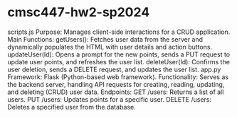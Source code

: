 # cmsc447-hw2-sp2024
scripts.js
Purpose: Manages client-side interactions for a CRUD application.
Main Functions:
getUsers(): Fetches user data from the server and dynamically populates the HTML with user details and action buttons.
updateUser(Id): Opens a prompt for the new points, sends a PUT request to update user points, and refreshes the user list.
deleteUser(Id): Confirms the user deletion, sends a DELETE request, and updates the user list.
app.py
Framework: Flask (Python-based web framework).
Functionality: Serves as the backend server, handling API requests for creating, reading, updating, and deleting (CRUD) user data.
Endpoints:
GET /users: Returns a list of all users.
PUT /users: Updates points for a specific user.
DELETE /users: Deletes a specified user from the database.